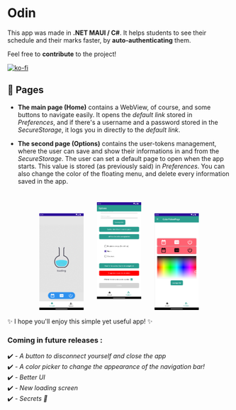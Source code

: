 # Odin
This app was made in **.NET MAUI / C#**. It helps students to see their schedule and their marks faster, by **auto-authenticating** them.  
  
Feel free to **contribute** to the project!
  
[![ko-fi](https://ko-fi.com/img/githubbutton_sm.svg)](https://ko-fi.com/N4N3UOVRH)
## 📝 Pages
- **The main page (Home)** contains a WebView, of course, and some buttons to navigate easily. It opens the *default link* stored in *Preferences*, and if there's a username and a password stored in the *SecureStorage*, it logs you in directly to the *default link*.
  
- **The second page (Options)** contains the user-tokens management, where the user can save and show their informations in and from the *SecureStorage*. The user can set a default page to open when the app starts. This value is stored (as previously said) in *Preferences*. You can also change the color of the floating menu, and delete every information saved in the app.

<div align="center">
    <img style="width: 20%;" src="Images/HomePage.png" alt="HomePage">
    <img style="width: 20%; margin: 5%;" src="Images/OptionsPage.png" alt="OptionsPage">
    <img style="width: 20%;" src="Images/ColorPickerPage.png" alt="ColorPickerPage">
</div>  
  
✨ I hope you'll enjoy this simple yet useful app! ✨

### Coming in future releases :
✔️ *- A button to disconnect yourself and close the app*  
✔️ *- A color picker to change the appearance of the navigation bar!*  
✔️ *- Better UI*  
✔️ *- New loading screen*  
✔️ *- Secrets 👀*
